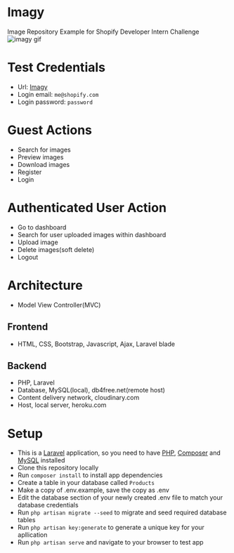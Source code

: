 # Imagy
Image Repository Example for  Shopify Developer Intern Challenge 
![imagy gif](https://user-images.githubusercontent.com/22311928/104887221-39bd1d80-596b-11eb-874a-49bee17f996c.gif)


# Test Credentials
* Url: [Imagy](http://shopifyimagy.herokuapp.com/)
* Login email: `me@shopify.com`
* Login password: `password`

# Guest Actions
* Search for images
* Preview images
* Download images
* Register
* Login

# Authenticated User Action
* Go to dashboard
* Search for user uploaded images within dashboard
* Upload image
* Delete images(soft delete)
* Logout 

# Architecture 
* Model View Controller(MVC)

## Frontend
* HTML, CSS, Bootstrap, Javascript, Ajax, Laravel blade

## Backend
* PHP, Laravel
* Database, MySQL(local), db4free.net(remote host)
* Content delivery network, cloudinary.com
* Host, local server, heroku.com

# Setup
- This is a [Laravel](https://laravel.com/docs/8.x) application, so you need to have [PHP](https://www.apachefriends.org/index.html), [Composer](https://getcomposer.org/doc/00-intro.md) and [MySQL](https://www.apachefriends.org/index.html) installed 
- Clone this repository locally
- Run `composer install` to install app dependencies
- Create a table in your database called `Products`
- Make a copy of .env.example, save the copy as .env 
- Edit the database section of your newly created .env file to match your database credentials
- Run `php artisan migrate --seed` to migrate and seed required database tables
- Run `php artisan key:generate` to generate a unique key for your apllication
- Run `php artisan serve` and navigate to your browser to test app


